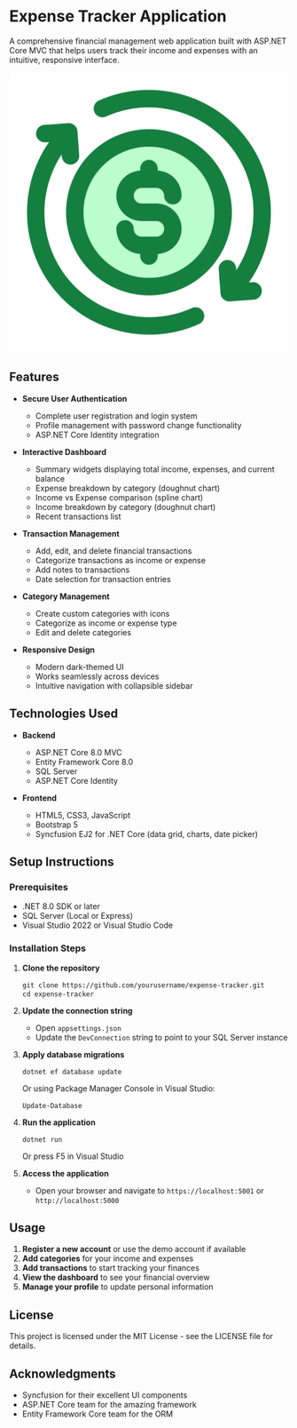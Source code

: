 # Expense Tracker Application

A comprehensive financial management web application built with ASP.NET Core MVC that helps users track their income and expenses with an intuitive, responsive interface.

![Expense Tracker Dashboard](./Expense%20Tracker/wwwroot/logo.png)

## Features

- **Secure User Authentication**
  - Complete user registration and login system
  - Profile management with password change functionality
  - ASP.NET Core Identity integration

- **Interactive Dashboard**
  - Summary widgets displaying total income, expenses, and current balance
  - Expense breakdown by category (doughnut chart)
  - Income vs Expense comparison (spline chart)
  - Income breakdown by category (doughnut chart)
  - Recent transactions list

- **Transaction Management**
  - Add, edit, and delete financial transactions
  - Categorize transactions as income or expense
  - Add notes to transactions
  - Date selection for transaction entries

- **Category Management**
  - Create custom categories with icons
  - Categorize as income or expense type
  - Edit and delete categories

- **Responsive Design**
  - Modern dark-themed UI
  - Works seamlessly across devices
  - Intuitive navigation with collapsible sidebar

## Technologies Used

- **Backend**
  - ASP.NET Core 8.0 MVC
  - Entity Framework Core 8.0
  - SQL Server
  - ASP.NET Core Identity

- **Frontend**
  - HTML5, CSS3, JavaScript
  - Bootstrap 5
  - Syncfusion EJ2 for .NET Core (data grid, charts, date picker)

## Setup Instructions

### Prerequisites

- .NET 8.0 SDK or later
- SQL Server (Local or Express)
- Visual Studio 2022 or Visual Studio Code

### Installation Steps

1. **Clone the repository**
   ```
   git clone https://github.com/yourusername/expense-tracker.git
   cd expense-tracker
   ```

2. **Update the connection string**
   - Open `appsettings.json`
   - Update the `DevConnection` string to point to your SQL Server instance

3. **Apply database migrations**
   ```
   dotnet ef database update
   ```
   Or using Package Manager Console in Visual Studio:
   ```
   Update-Database
   ```

4. **Run the application**
   ```
   dotnet run
   ```
   Or press F5 in Visual Studio

5. **Access the application**
   - Open your browser and navigate to `https://localhost:5001` or `http://localhost:5000`

## Usage

1. **Register a new account** or use the demo account if available
2. **Add categories** for your income and expenses
3. **Add transactions** to start tracking your finances
4. **View the dashboard** to see your financial overview
5. **Manage your profile** to update personal information

## License

This project is licensed under the MIT License - see the LICENSE file for details.

## Acknowledgments

- Syncfusion for their excellent UI components
- ASP.NET Core team for the amazing framework
- Entity Framework Core team for the ORM